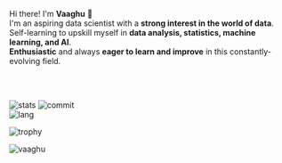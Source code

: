 Hi there!
I'm **Vaaghu** 👋<br/>
I'm an aspiring data scientist with a **strong interest in the world of data**.<br/> 
Self-learning to upskill myself in **data analysis, statistics, machine learning, and AI**.<br/>
**Enthusiastic** and always **eager to learn and improve** in this constantly-evolving field.<br/>

<br><br>
<!--[![Ashutosh's github activity graph](https://github-readme-activity-graph.vercel.app/graph?username=vaaghu&bg_color=ffcfe9&color=9e4c98&line=9e4c98&point=403d3d&area=true&hide_border=true)](https://github.com/ashutosh00710/github-readme-activity-graph)-->
<!-- ![overAll](https://github.com/vaaghu/vaaghu/blob/main/profile-3d-contrib/profile-night-rainbow.svg)-->

![stats](https://github-readme-stats.vercel.app/api?username=vaaghu&theme=midnight-purple&hide_border=false&include_all_commits=true&count_private=true)
![commit](https://github-readme-streak-stats.herokuapp.com/?user=vaaghu&theme=midnight-purple&hide_border=false)<br/>
![lang](https://github-readme-stats.vercel.app/api/top-langs/?username=vaaghu&theme=midnight-purple&hide_border=false&include_all_commits=true&count_private=true&layout=compact)

![trophy](https://github-profile-trophy.vercel.app/?username=vaaghu&margin-w=20&theme=midnight-purple)

<p align="left"> <img src="https://komarev.com/ghpvc/?username=vaaghu&label=Profile%20views&color=9162E7&style=flat" alt="vaaghu" /> </p>
